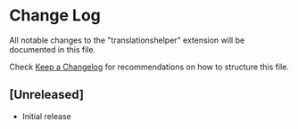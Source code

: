 # Change Log

All notable changes to the "translationshelper" extension will be documented in this file.

Check [Keep a Changelog](http://keepachangelog.com/) for recommendations on how to structure this file.

## [Unreleased]

- Initial release